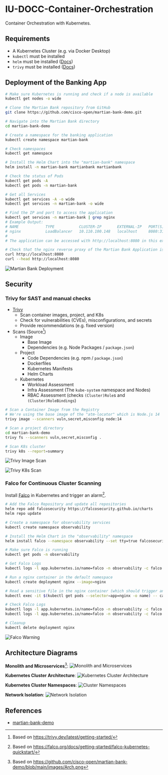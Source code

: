 # IU-DOCC-Container-Orchestration

Container Orchestration with Kubernetes.

## Requirements

- A Kubernetes Cluster (e.g. via Docker Desktop) 
- `kubectl` must be installed
- `helm` must be installed ([Docs](https://helm.sh/docs/intro/install/))
- `trivy` must be installed ([Docs](https://trivy.dev/latest/getting-started/installation/))

## Deployment of the Banking App

```bash
# Make sure Kubernetes is running and check if a node is available
kubectl get nodes -o wide

# Clone the Martian Bank repository from GitHub
git clone https://github.com/cisco-open/martian-bank-demo.git

# Navigate into the Martian Bank directory
cd martian-bank-demo

# Create a namespace for the banking application
kubectl create namespace martian-bank

# Check namespaces
kubectl get namespace

# Install the Helm Chart into the "martian-bank" namespace
helm install -n martian-bank martianbank martianbank

# Check the status of Pods 
kubectl get pods -A
kubectl get pods -n martian-bank

# Get all Services
kubectl get services -A -o wide
kubectl get services -n martian-bank -o wide

# Find the IP and port to access the application
kubectl get services -n martian-bank | grep nginx
# Example Output:
# NAME            TYPE           CLUSTER-IP       EXTERNAL-IP   PORT(S)          AGE
# nginx           LoadBalancer   10.110.100.148   localhost     8080:31441/TCP   7m7s
#
# The application can be accessed with http://localhost:8080 in this example

# Check that the nginx reverse proxy of the Martian Bank Application is reachable
curl http://localhost:8080 
curl --head http://localhost:8080
```

![Martian Bank Deployment](img/martian-bank-deployment.png)

## Security

### Trivy for SAST and manual checks

- [Trivy](https://trivy.dev/)
    - Scan container images, project, and K8s
    - Check for vulnerabilities (CVEs), misconfigurations, and secrets
    - Provide recommendations (e.g. fixed version)
- Scans (Source[^3])
    - Image
        - Base Image
        - Dependencies (e.g. Node Packages / `package.json`)
    - Project
        - Code Dependencies (e.g. npm / `package.json`)
        - Dockerfiles
        - Kubernetes Manifests
        - Helm Charts
    - Kubernetes
        - Workload Assessment
        - Infra Assessment (The `kube-system` namespace and Nodes)
        - RBAC Assessment (checks `(Cluster)Role`s and `(Cluster)RoleBindings`)

```bash
# Scan a Container Image from the Registry
# We're using the base image of the "atm-locator" which is Node.js 14
trivy image --scanners vuln,secret,misconfig node:14

# Scan a project directory
cd martian-bank-demo
trivy fs --scanners vuln,secret,misconfig .

# Scan K8s cluster
trivy k8s --report=summary
```

![Trivy Image Scan](img/trivy-image.png)

![Trivy K8s Scan](img/trivy-k8s.png)

### Falco for Continuous Cluster Scanning

Install [Falco](https://falco.org/) in Kubernetes and trigger an alarm[^2].

```bash
# Add the Falco Repository and update all repositories
helm repo add falcosecurity https://falcosecurity.github.io/charts
helm repo update

# Create a namespace for observability services
kubectl create namespace observability

# Install the Helm Chart in the "observability" namespace
helm install falco --namespace observability --set tty=true falcosecurity/falco

# Make sure Falco is running
kubectl get pods -n observability

# Get Falco Logs
kubectl logs -l app.kubernetes.io/name=falco -n observability -c falco
```

```bash
# Run a nginx container in the default namespace
kubectl create deployment nginx --image=nginx

# Read a sensitive file in the nginx container (which should trigger an alert in Falco)
kubectl exec -it $(kubectl get pods --selector=app=nginx -o name) -- cat /etc/shadow

# Check Falco Logs
kubectl logs -l app.kubernetes.io/name=falco -n observability -c falco
kubectl logs -l app.kubernetes.io/name=falco -n observability -c falco | grep Warning

# Cleanup 
kubectl delete deployment nginx
```

![Falco Warning](img/falco-warning.png)


## Architecture Diagrams

**Monolith and Microservices**[^1]:
![Monolith and Microservices](diagrams/monolith-and-microservices.svg)

**Kubernetes Cluster Architecture**:
![Kubernetes Cluster Architecture](diagrams/cluster-architecture.svg)

**Kubernetes Cluster Namespaces**:
![Cluster Namespaces](diagrams/cluster-namespaces.svg)

**Network Isolation**:
![Network Isolation](diagrams/network-isolation.svg)

## References

- [martian-bank-demo](https://github.com/cisco-open/martian-bank-demo)

[^1]: Based on https://github.com/cisco-open/martian-bank-demo/blob/main/images/Arch.png
[^2]: Based on https://falco.org/docs/getting-started/falco-kubernetes-quickstart/
[^3]: Based on https://trivy.dev/latest/getting-started/
